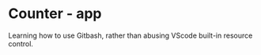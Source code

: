 # Counter - app

Learning how to use Gitbash, rather than abusing VScode built-in resource control.
